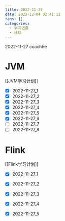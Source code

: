 ```yaml
---
title: 2022-11-27  
date: 2022-12-04 02:41:11  
tags: []  
categories:
  - 学习进度
  - 计划
---
```


2022-11-27 coachhe

# JVM

[[JVM学习计划]]

- [x] 2022-11-27\_1
- [x] 2022-11-27\_2
- [x] 2022-11-27\_3
- [x] 2022-11-27\_4
- [x] 2022-11-27\_5
- [x] 2022-11-27\_6
- [ ] 2022-11-27\_7
- [ ] 2022-11-27\_8

# Flink

[[Flink学习计划]]

- [x] 2022-11-27\_1
- [x] 2022-11-27\_2
- [x] 2022-11-27\_3
- [x] 2022-11-27\_4
- [x] 2022-11-27\_5

